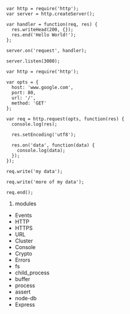 ```
var http = require('http');
var server = http.createServer();

var handler = function(req, res) {
  res.writeHead(200, {});
  res.end('Hello World!');
};

server.on('request', handler);

server.listen(3000);
```

```
var http = require('http');

var opts = {
  host: 'www.google.com',
  port: 80,
  url: '/',
  method: 'GET'
};

var req = http.request(opts, function(res) {
  console.log(res);

  res.setEncoding('utf8');

  res.on('data', function(data) {
    console.log(data);
  });
});

req.write('my data');

req.write('more of my data');

req.end();
```

1. modules
  - Events
  - HTTP
  - HTTPS
  - URL
  - Cluster
  - Console
  - Crypto
  - Errors
  - fs
  - child_process
  - buffer
  - process
  - assert
  - node-db
  - Express
  


